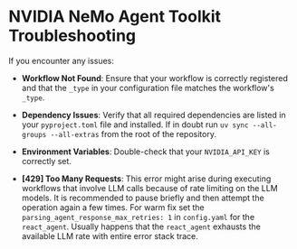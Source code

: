 <!--
SPDX-FileCopyrightText: Copyright (c) 2025, NVIDIA CORPORATION & AFFILIATES. All rights reserved.
SPDX-License-Identifier: Apache-2.0

Licensed under the Apache License, Version 2.0 (the "License");
you may not use this file except in compliance with the License.
You may obtain a copy of the License at

http://www.apache.org/licenses/LICENSE-2.0

Unless required by applicable law or agreed to in writing, software
distributed under the License is distributed on an "AS IS" BASIS,
WITHOUT WARRANTIES OR CONDITIONS OF ANY KIND, either express or implied.
See the License for the specific language governing permissions and
limitations under the License.
-->

# NVIDIA NeMo Agent Toolkit Troubleshooting

If you encounter any issues:

- **Workflow Not Found**: Ensure that your workflow is correctly registered and that the `_type` in your configuration file matches the workflow's `_type`.

- **Dependency Issues**: Verify that all required dependencies are listed in your `pyproject.toml` file and installed. If in doubt run `uv sync --all-groups --all-extras` from the root of the repository.

- **Environment Variables**: Double-check that your `NVIDIA_API_KEY` is correctly set.

- **[429] Too Many Requests**: This error might arise during executing workflows that involve LLM calls because of rate limiting on the LLM models. It is recommended to pause briefly and then attempt the operation again a few times. For warm fix set the `parsing_agent_response_max_retries: 1` in `config.yaml` for the `react_agent`. Usually happens that the `react_agent` exhausts the available LLM rate with entire error stack trace.
